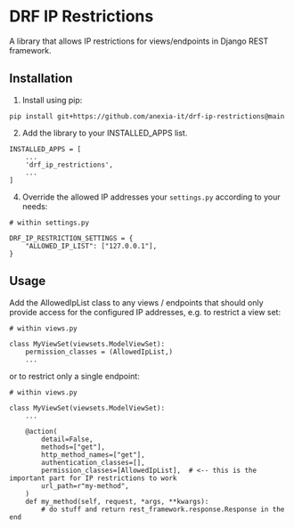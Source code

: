 # DRF IP Restrictions

A library that allows IP restrictions for views/endpoints in Django REST framework.

## Installation

1. Install using pip:

```
pip install git+https://github.com/anexia-it/drf-ip-restrictions@main
```

2. Add the library to your INSTALLED_APPS list.

```
INSTALLED_APPS = [
    ...
    'drf_ip_restrictions',
    ...
]
```

4. Override the allowed IP addresses your `settings.py` according to your needs:
```
# within settings.py

DRF_IP_RESTRICTION_SETTINGS = {
    "ALLOWED_IP_LIST": ["127.0.0.1"],
}
```

## Usage

Add the AllowedIpList class to any views / endpoints that should only provide access for the 
configured IP addresses, e.g. to restrict a view set:
```
# within views.py

class MyViewSet(viewsets.ModelViewSet):
    permission_classes = (AllowedIpList,)
    ...
```

or to restrict only a single endpoint:
```
# within views.py

class MyViewSet(viewsets.ModelViewSet):
    ...
    
    @action(
        detail=False,
        methods=["get"],
        http_method_names=["get"],
        authentication_classes=[],
        permission_classes=[AllowedIpList],  # <-- this is the important part for IP restrictions to work
        url_path=r"my-method",
    )
    def my_method(self, request, *args, **kwargs):
        # do stuff and return rest_framework.response.Response in the end
```

